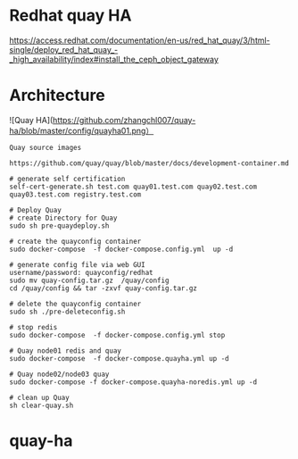 # Redhat quay HA
https://access.redhat.com/documentation/en-us/red_hat_quay/3/html-single/deploy_red_hat_quay_-_high_availability/index#install_the_ceph_object_gateway

# Architecture
 ![Quay HA](https://github.com/zhangchl007/quay-ha/blob/master/config/quayha01.png）
```
Quay source images

https://github.com/quay/quay/blob/master/docs/development-container.md

# generate self certification 
self-cert-generate.sh test.com quay01.test.com quay02.test.com quay03.test.com registry.test.com

# Deploy Quay
# create Directory for Quay
sudo sh pre-quaydeploy.sh

# create the quayconfig container
sudo docker-compose  -f docker-compose.config.yml  up -d

# generate config file via web GUI
username/password: quayconfig/redhat
sudo mv quay-config.tar.gz  /quay/config
cd /quay/config && tar -zxvf quay-config.tar.gz

# delete the quayconfig container
sudo sh ./pre-deleteconfig.sh

# stop redis 
sudo docker-compose  -f docker-compose.config.yml stop

# Quay node01 redis and quay
sudo docker-compose  -f docker-compose.quayha.yml up -d

# Quay node02/node03 quay
sudo docker-compose -f docker-compose.quayha-noredis.yml up -d

# clean up Quay
sh clear-quay.sh

```
# quay-ha
